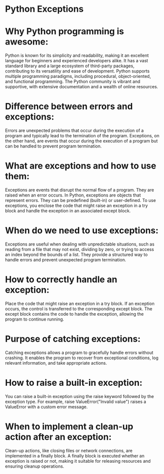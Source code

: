 # Python Exceptions

# Why Python programming is awesome:

Python is known for its simplicity and readability, making it an excellent language for beginners and experienced developers alike.
It has a vast standard library and a large ecosystem of third-party packages, contributing to its versatility and ease of development.
Python supports multiple programming paradigms, including procedural, object-oriented, and functional programming.
The Python community is vibrant and supportive, with extensive documentation and a wealth of online resources.

# Difference between errors and exceptions:

Errors are unexpected problems that occur during the execution of a program and typically lead to the termination of the program.
Exceptions, on the other hand, are events that occur during the execution of a program but can be handled to prevent program termination.

# What are exceptions and how to use them:

Exceptions are events that disrupt the normal flow of a program. They are raised when an error occurs.
In Python, exceptions are objects that represent errors. They can be predefined (built-in) or user-defined.
To use exceptions, you enclose the code that might raise an exception in a try block and handle the exception in an associated except block.

# When do we need to use exceptions:

Exceptions are useful when dealing with unpredictable situations, such as reading from a file that may not exist, dividing by zero, or trying to access an index beyond the bounds of a list.
They provide a structured way to handle errors and prevent unexpected program termination.

# How to correctly handle an exception:

Place the code that might raise an exception in a try block.
If an exception occurs, the control is transferred to the corresponding except block.
The except block contains the code to handle the exception, allowing the program to continue running.

# Purpose of catching exceptions:

Catching exceptions allows a program to gracefully handle errors without crashing.
It enables the program to recover from exceptional conditions, log relevant information, and take appropriate actions.

# How to raise a built-in exception:

You can raise a built-in exception using the raise keyword followed by the exception type.
For example, raise ValueError("Invalid value") raises a ValueError with a custom error message.

# When to implement a clean-up action after an exception:

Clean-up actions, like closing files or network connections, are implemented in a finally block.
A finally block is executed whether an exception is raised or not, making it suitable for releasing resources and ensuring cleanup operations.
